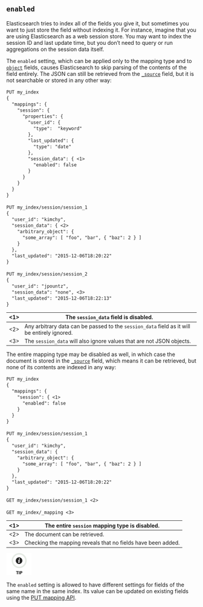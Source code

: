 ## `enabled`

Elasticsearch tries to index all of the fields you give it, but sometimes you want to just store the field without indexing it. For instance, imagine that you are using Elasticsearch as a web session store. You may want to index the session ID and last update time, but you don’t need to query or run aggregations on the session data itself.

The `enabled` setting, which can be applied only to the mapping type and to [`object`](object.html) fields, causes Elasticsearch to skip parsing of the contents of the field entirely. The JSON can still be retrieved from the [`_source`](mapping-source-field.html) field, but it is not searchable or stored in any other way:
    
    
    PUT my_index
    {
      "mappings": {
        "session": {
          "properties": {
            "user_id": {
              "type":  "keyword"
            },
            "last_updated": {
              "type": "date"
            },
            "session_data": { <1>
              "enabled": false
            }
          }
        }
      }
    }
    
    PUT my_index/session/session_1
    {
      "user_id": "kimchy",
      "session_data": { <2>
        "arbitrary_object": {
          "some_array": [ "foo", "bar", { "baz": 2 } ]
        }
      },
      "last_updated": "2015-12-06T18:20:22"
    }
    
    PUT my_index/session/session_2
    {
      "user_id": "jpountz",
      "session_data": "none", <3>
      "last_updated": "2015-12-06T18:22:13"
    }

<1>| The `session_data` field is disabled.     
---|---    
<2>| Any arbitrary data can be passed to the `session_data` field as it will be entirely ignored.     
<3>| The `session_data` will also ignore values that are not JSON objects.   
  
The entire mapping type may be disabled as well, in which case the document is stored in the [`_source`](mapping-source-field.html) field, which means it can be retrieved, but none of its contents are indexed in any way:
    
    
    PUT my_index
    {
      "mappings": {
        "session": { <1>
          "enabled": false
        }
      }
    }
    
    PUT my_index/session/session_1
    {
      "user_id": "kimchy",
      "session_data": {
        "arbitrary_object": {
          "some_array": [ "foo", "bar", { "baz": 2 } ]
        }
      },
      "last_updated": "2015-12-06T18:20:22"
    }
    
    GET my_index/session/session_1 <2>
    
    GET my_index/_mapping <3>

<1>| The entire `session` mapping type is disabled.     
---|---    
<2>| The document can be retrieved.     
<3>| Checking the mapping reveals that no fields have been added.   
  
![Tip](images/icons/tip.png)

The `enabled` setting is allowed to have different settings for fields of the same name in the same index. Its value can be updated on existing fields using the [PUT mapping API](indices-put-mapping.html).
